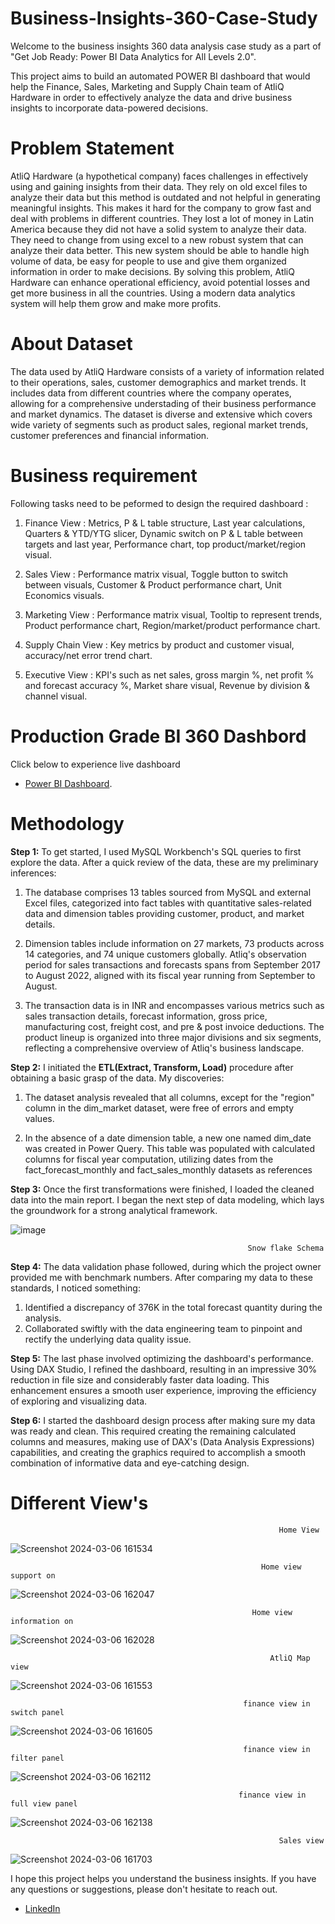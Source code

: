 # Business-Insights-360-Case-Study

Welcome to the business insights 360 data analysis case study as a part of "Get Job Ready: Power BI Data Analytics for All Levels 2.0".

This project aims to build an automated POWER BI dashboard that would help the Finance, Sales, Marketing and Supply Chain team of AtliQ Hardware in order to effectively analyze the data and drive business insights to incorporate data-powered decisions. 


# Problem Statement 
AtliQ Hardware (a hypothetical company) faces challenges in effectively using and gaining insights from their data. They rely on old excel files to analyze their data but this method is outdated and not helpful in generating meaningful insights. This makes it hard for the company to grow fast and deal with problems in different countries. They lost a lot of money in Latin America because they did not have a solid system to analyze their data. They need to change from using excel to a new robust system that can analyze their data better. This new system should be able to handle high volume of data, be easy for people to use and give them organized information in order to make decisions. By solving this problem, AtliQ Hardware can enhance operational efficiency, avoid potential losses and get more business in all the countries. Using a modern data analytics system will help them grow and make more profits.

# About Dataset
The data used by AtliQ Hardware consists of a variety of information related to their operations, sales, customer demographics and market trends. It includes data from different countries where the company operates, allowing for a comprehensive understading of their business performance and market dynamics. The dataset is diverse and extensive which covers wide variety of segments such as product sales, regional market trends, customer preferences and financial information.

# Business requirement
 Following tasks need to be peformed to design the required dashboard : 
1. Finance View : Metrics, P & L table structure, Last year calculations, Quarters & YTD/YTG slicer, Dynamic switch on P & L table between targets and last year, Performance chart, top product/market/region visual.
  
2. Sales View :  Performance matrix visual, Toggle button to switch between visuals, Customer & Product performance chart, Unit Economics visuals.
   
3. Marketing View :  Performance matrix visual, Tooltip to represent trends, Product performance chart, Region/market/product performance chart.
   
4. Supply Chain View :  Key metrics by product and customer visual, accuracy/net error trend chart.
   
5. Executive View :  KPI's such as net sales, gross margin %, net profit % and forecast accuracy %, Market share visual, Revenue by division & channel visual.

# Production Grade BI 360 Dashbord
Click below to experience live dashboard
- [Power BI Dashboard](https://app.powerbi.com/view?r=eyJrIjoiZDEwMmExYmItN2VlNy00ZDJlLWI0ZGUtNjcyMjY1OTZmNmY5IiwidCI6ImM2ZTU0OWIzLTVmNDUtNDAzMi1hYWU5LWQ0MjQ0ZGM1YjJjNCJ9 ).


# Methodology

**Step 1:** To get started, I used MySQL Workbench's SQL queries to first explore the data. After a quick review of the data, these are my preliminary inferences:
1.  The database comprises 13 tables sourced from MySQL and external Excel files, categorized into fact tables with quantitative sales-related data and dimension tables providing customer, product, and market details.

2.  Dimension tables include information on 27 markets, 73 products across 14 categories, and 74 unique customers globally. Atliq's observation period for sales transactions and forecasts spans from September 2017 to August 2022, aligned with its fiscal year running from September to August.

3.  The transaction data is in INR and encompasses various metrics such as sales transaction details, forecast information, gross price, manufacturing cost, freight cost, and pre & post invoice deductions. The product lineup is organized into three major divisions and six segments, reflecting a comprehensive overview of Atliq's business landscape.

**Step 2:** I initiated the **ETL(Extract, Transform, Load)** procedure after obtaining a basic grasp of the data. My discoveries:
1. The dataset analysis revealed that all columns, except for the "region" column in the dim_market dataset, were free of errors and empty values.

2. In the absence of a date dimension table, a new one named dim_date was created in Power Query. This table was populated with calculated columns for fiscal year computation, utilizing dates from the fact_forecast_monthly and fact_sales_monthly datasets as references

**Step 3:** Once the first transformations were finished, I loaded the cleaned data into the main report. I began the next step of data modeling, which lays the groundwork for a strong analytical framework.


![image](https://github.com/bala942/BI-360-project/assets/127521506/2bfb7691-8f26-4d9c-aee2-138f8507040b)

                                                         Snow flake Schema

**Step 4:** The data validation phase followed, during which the project owner provided me with benchmark numbers. After comparing my data to these standards, I noticed something:

1. Identified a discrepancy of 376K in the total forecast quantity during the analysis.
2. Collaborated swiftly with the data engineering team to pinpoint and rectify the underlying data quality issue.


**Step 5:** The last phase involved optimizing the dashboard's performance. Using DAX Studio, I refined the dashboard, resulting in an impressive 30% reduction in file size and considerably faster data loading. This enhancement ensures a smooth user experience, improving the efficiency of exploring and visualizing data.


**Step 6:** I started the dashboard design process after making sure my data was ready and clean. This required creating the remaining calculated columns and measures, making use of DAX's (Data Analysis Expressions) capabilities, and creating the graphics required to accomplish a smooth combination of informative data and eye-catching design.

# Different View's

                                                                Home View
![Screenshot 2024-03-06 161534](https://github.com/bala942/BI-360-project/assets/127521506/a64036b9-8d07-4c08-8ab0-c2b31243b092)

                                                            Home view support on
![Screenshot 2024-03-06 162047](https://github.com/bala942/BI-360-project/assets/127521506/caa135d6-89f7-43ab-acdc-0425b019cde8)

                                                          Home view information on 
![Screenshot 2024-03-06 162028](https://github.com/bala942/BI-360-project/assets/127521506/eae339f6-a385-4b4e-9bc3-7f33449baf8f)
                                                     
                                                              AtliQ Map view
![Screenshot 2024-03-06 161553](https://github.com/bala942/BI-360-project/assets/127521506/e2d0ba68-f6a2-4f6e-acac-ba50d25d35c3)

                                                        finance view in switch panel
![Screenshot 2024-03-06 161605](https://github.com/bala942/BI-360-project/assets/127521506/8028b1b3-64a0-441d-9c77-aa4caf8d74f0)

                                                        finance view in filter panel
![Screenshot 2024-03-06 162112](https://github.com/bala942/BI-360-project/assets/127521506/0ffcc5d6-ca7d-4f36-a6cd-375b1941bfe1)
                                                    
                                                       finance view in full view panel 
![Screenshot 2024-03-06 162138](https://github.com/bala942/BI-360-project/assets/127521506/d59c92b7-8a73-4c3f-814d-a08f9c25c1a6)
                                                       
                                                                Sales view
![Screenshot 2024-03-06 161703](https://github.com/bala942/BI-360-project/assets/127521506/2f623eee-e4e9-422a-aeeb-10f504027407)
                                                               
                                                              
                                                          



I hope this project helps you understand the business insights. If you have any questions or suggestions, please don't hesitate to reach out.  
- [LinkedIn](https://www.linkedin.com/in/balacdatascientist)  
